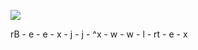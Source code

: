 ![](https://blog.kakaocdn.net/dn/beEnuX/btszjrRbBiG/Hmfp4HguQqXHFaslF2nFb0/img.png)

rB - e - e - x - j - j - ^x - w - w - l - rt - e - x